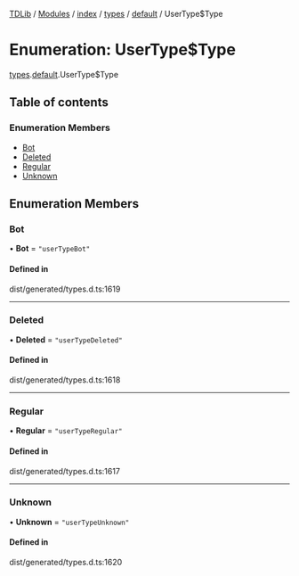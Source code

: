 [TDLib](../README.md) / [Modules](../modules.md) / [index](../modules/index.md) / [types](../modules/index.types.md) / [default](../modules/index.types.default.md) / UserType$Type

# Enumeration: UserType$Type

[types](../modules/index.types.md).[default](../modules/index.types.default.md).UserType$Type

## Table of contents

### Enumeration Members

- [Bot](index.types.default.UserType_Type.md#bot)
- [Deleted](index.types.default.UserType_Type.md#deleted)
- [Regular](index.types.default.UserType_Type.md#regular)
- [Unknown](index.types.default.UserType_Type.md#unknown)

## Enumeration Members

### Bot

• **Bot** = ``"userTypeBot"``

#### Defined in

dist/generated/types.d.ts:1619

___

### Deleted

• **Deleted** = ``"userTypeDeleted"``

#### Defined in

dist/generated/types.d.ts:1618

___

### Regular

• **Regular** = ``"userTypeRegular"``

#### Defined in

dist/generated/types.d.ts:1617

___

### Unknown

• **Unknown** = ``"userTypeUnknown"``

#### Defined in

dist/generated/types.d.ts:1620
